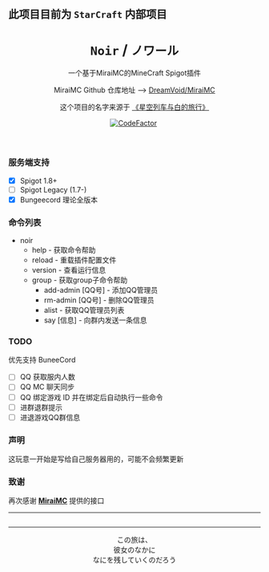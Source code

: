 ## 此项目目前为 `StarCraft` 内部项目

<div align="center">

# `Noir` / `ノワール`

<p>一个基于MiraiMC的MineCraft Spigot插件</p>
<p>MiraiMC Github 仓库地址 --> <a href="https://github.com/DreamVoid/MiraiMC">DreamVoid/MiraiMC</a></p>
<p>这个项目的名字来源于 <a href="https://zh.moegirl.org.cn/%E6%98%9F%E7%A9%BA%E5%88%97%E8%BD%A6%E4%B8%8E%E7%99%BD%E7%9A%84%E6%97%85%E8%A1%8C">《星空列车与白的旅行》</a></p>
<p>
  <a href="https://www.codefactor.io/repository/github/starcraftoffical/noir"><img src="https://www.codefactor.io/repository/github/starcraftoffical/noir/badge" alt="CodeFactor" /></a>
  <img src="https://forthebadge.com/images/badges/works-on-my-machine.svg" alt="">
  <br>
  <img src="https://forthebadge.com/images/badges/made-with-java.svg"  alt="">
  <img src="https://forthebadge.com/images/badges/built-with-love.svg"  alt="">
  <br>
  <img src="https://img.shields.io/badge/SPIGOT-1.12-orange?style=for-the-badge&logo="  alt="">
  <img src="https://img.shields.io/badge/JDK-1.8-yellow?style=for-the-badge&logo=appveyor&logo="  alt="">
  <img src="https://img.shields.io/badge/BUNGEECORD-1.19--R0.1-blue?style=for-the-badge&logo=appveyor&logo="  alt="">
</p>



<div align="left">

### 服务端支持

- [x] Spigot 1.8+
- [ ] Spigot Legacy (1.7-)
- [x] Bungeecord 理论全版本

### 命令列表

- noir
    - help - 获取命令帮助
    - reload - 重载插件配置文件
    - version - 查看运行信息
    - group - 获取group子命令帮助
        - add-admin [QQ号]  - 添加QQ管理员
        - rm-admin [QQ号]  - 删除QQ管理员
        - alist - 获取QQ管理员列表
        - say [信息]  - 向群内发送一条信息

### TODO
优先支持 BuneeCord
- [ ] QQ 获取服内人数
- [ ] QQ MC 聊天同步
- [ ] QQ 绑定游戏 ID 并在绑定后自动执行一些命令
- [ ] 进群退群提示
- [ ] 进退游戏QQ群信息

### 声明
这玩意一开始是写给自己服务器用的，可能不会频繁更新

### 致谢
再次感谢 **<a href="https://github.com/DreamVoid/MiraiMC">MiraiMC</a>** 提供的接口

---

<div align="center">

<img src="https://github.com/Klop233/Klop233/raw/main/CG-4-1.png" alt=""/>

---
この旅は、 <br>
彼女のなかに <br>
なにを残していくのだろう

</div>

